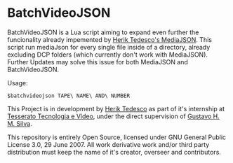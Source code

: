 # BatchVideoJSON   

BatchVideoJSON is a Lua script aiming to expand even further the funcionality already impemented by [Herik Tedesco's MediaJSON](https://github.com/heriktedesco/mediajson). This script run mediaJson for every single file inside of a directory, already excluding DCP folders (which currently don't work with MediaJSON). Further Updates may solve this issue for both MediaJSON and BatchVideoJSON.   


Usage: 
```
$batchvideojson TAPE\ NAME\ AND\ NUMBER
```

This Project is in development by [Herik Tedesco](https://github.com/heriktedesco) as part of it's internship at [Tesserato Tecnologia e Vídeo](https://www.linkedin.com/company/tesserato/), under the direct supervision of [Gustavo H. M. Silva](https://github.com/gustavohmsilva).   
   
This repository is entirely Open Source, licensed under GNU General Public License 3.0, 29 June 2007.
All work derivative work and/or third party distribution must keep the name of it's creator, overseer and contributors.
